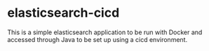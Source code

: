 # elasticsearch-cicd
This is a simple elasticsearch application to be run with Docker and accessed through Java to be set up using a cicd environment.
